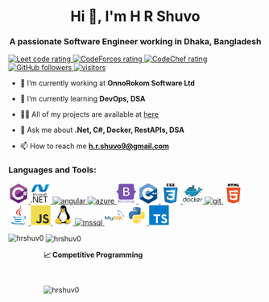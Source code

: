 <h1 align="center">Hi 👋, I'm H R Shuvo</h1>
<h3 align="center">A passionate Software Engineer working in Dhaka, Bangladesh</h3>

<p align="left">
<a href="https://leetcode.com/hrshuvo/">
    <img src="https://cp-logo.vercel.app/leetcode/hrshuvo" alt="Leet code rating" />
  </a>
<a href="https://codeforces.com/profile/hrshuvo">
    <img src="https://cp-logo.vercel.app/codeforces/hrshuvo" alt="CodeForces rating" />
  </a>


<a href="https://atcoder.jp/users/shuv0">
    <img src="https://cp-logo.vercel.app/atcoder/shuv0" alt="CodeChef rating" />
  </a>

<a href="https://github.com/hrshuv0?tab=followers">
    <img alt="GitHub followers" src="https://img.shields.io/github/followers/hrshuv0?color=green&logo=github">
  </a>
  <a href="https://github.com/hrshuv0/">
    <img src="https://komarev.com/ghpvc/?username=hrshuv0" alt="visitors" />
  </a>


</p>



- 🔭 I’m currently working at **OnnoRokom Software Ltd**

- 🌱 I’m currently learning **DevOps, DSA**

- 👨‍💻 All of my projects are available at [here](https://hrshuv0.github.io/)

- 💬 Ask me about **.Net, C#, Docker, RestAPIs, DSA**

- 📫 How to reach me **h.r.shuvo9@gmail.com**



<h3 align="left">Languages and Tools:</h3>
<p align="left"> 
<a href="https://www.w3schools.com/cs/" target="_blank" rel="noreferrer"> <img src="https://raw.githubusercontent.com/devicons/devicon/master/icons/csharp/csharp-original.svg" alt="csharp" width="40" height="40"/> </a> 
<a href="https://dotnet.microsoft.com/" target="_blank" rel="noreferrer"> <img src="https://raw.githubusercontent.com/devicons/devicon/master/icons/dot-net/dot-net-original-wordmark.svg" alt="dotnet" width="40" height="40"/> </a>
<a href="https://angular.io" target="_blank" rel="noreferrer"> <img src="https://angular.io/assets/images/logos/angular/angular.svg" alt="angular" width="40" height="40"/> </a>
<a href="https://azure.microsoft.com/en-in/" target="_blank" rel="noreferrer"> <img src="https://www.vectorlogo.zone/logos/microsoft_azure/microsoft_azure-icon.svg" alt="azure" width="40" height="40"/> </a> 
<a href="https://getbootstrap.com" target="_blank" rel="noreferrer"> <img src="https://raw.githubusercontent.com/devicons/devicon/master/icons/bootstrap/bootstrap-plain-wordmark.svg" alt="bootstrap" width="40" height="40"/> </a>
<a href="https://www.w3schools.com/cpp/" target="_blank" rel="noreferrer"> <img src="https://raw.githubusercontent.com/devicons/devicon/master/icons/cplusplus/cplusplus-original.svg" alt="cplusplus" width="40" height="40"/> </a> 
<a href="https://www.w3schools.com/css/" target="_blank" rel="noreferrer"> <img src="https://raw.githubusercontent.com/devicons/devicon/master/icons/css3/css3-original-wordmark.svg" alt="css3" width="40" height="40"/> </a> 
<a href="https://www.docker.com/" target="_blank" rel="noreferrer"> <img src="https://raw.githubusercontent.com/devicons/devicon/master/icons/docker/docker-original-wordmark.svg" alt="docker" width="40" height="40"/> </a> 
<a href="https://git-scm.com/" target="_blank" rel="noreferrer"> <img src="https://www.vectorlogo.zone/logos/git-scm/git-scm-icon.svg" alt="git" width="40" height="40"/> </a> 
<a href="https://www.w3.org/html/" target="_blank" rel="noreferrer"> <img src="https://raw.githubusercontent.com/devicons/devicon/master/icons/html5/html5-original-wordmark.svg" alt="html5" width="40" height="40"/></a> 
<a href="https://www.java.com" target="_blank" rel="noreferrer"> <img src="https://raw.githubusercontent.com/devicons/devicon/master/icons/java/java-original.svg" alt="java" width="40" height="40"/> </a> 
<a href="https://developer.mozilla.org/en-US/docs/Web/JavaScript" target="_blank" rel="noreferrer"> <img src="https://raw.githubusercontent.com/devicons/devicon/master/icons/javascript/javascript-original.svg" alt="javascript" width="40" height="40"/> </a> 
<a href="https://www.linux.org/" target="_blank" rel="noreferrer"> <img src="https://raw.githubusercontent.com/devicons/devicon/master/icons/linux/linux-original.svg" alt="linux" width="40" height="40"/> </a>
<a href="https://www.microsoft.com/en-us/sql-server" target="_blank" rel="noreferrer"> <img src="https://www.svgrepo.com/show/303229/microsoft-sql-server-logo.svg" alt="mssql" width="40" height="40"/> </a> 
<a href="https://www.mysql.com/" target="_blank" rel="noreferrer"> <img src="https://raw.githubusercontent.com/devicons/devicon/master/icons/mysql/mysql-original-wordmark.svg" alt="mysql" width="40" height="40"/></a> 
<a href="https://www.python.org" target="_blank" rel="noreferrer"> <img src="https://raw.githubusercontent.com/devicons/devicon/master/icons/python/python-original.svg" alt="python" width="40" height="40"/> </a> 
<a href="https://www.typescriptlang.org/" target="_blank" rel="noreferrer"> <img src="https://raw.githubusercontent.com/devicons/devicon/master/icons/typescript/typescript-original.svg" alt="typescript" width="40" height="40"/> </a> 
</p>

<p><img height="180em" align="left" src="https://github-readme-stats.vercel.app/api/top-langs?username=hrshuv0&show_icons=true&locale=en&layout=compact" alt="hrshuv0" /></p>

<p>&nbsp;<img height="180em" align="center" src="https://github-readme-stats.vercel.app/api?username=hrshuv0&show_icons=true&locale=en" alt="hrshuv0" /></p>

<b>&#128200; Competitive Programming</b>
<p float="left" weidth="100%">
<img height="273em" weidth="50%" src="https://leetcard.jacoblin.cool/hrshuvo?theme=light&font=Karma&ext=contest"  alt=""/>
<img height="280em" weidth="50%" src="https://raw.githubusercontent.com/hrshuvo/cf-stats/main/output/light_card.svg"  alt=""/>
</p>



<p><img align="center" src="https://github-readme-streak-stats.herokuapp.com/?user=hrshuv0&" alt="hrshuv0" /></p>


